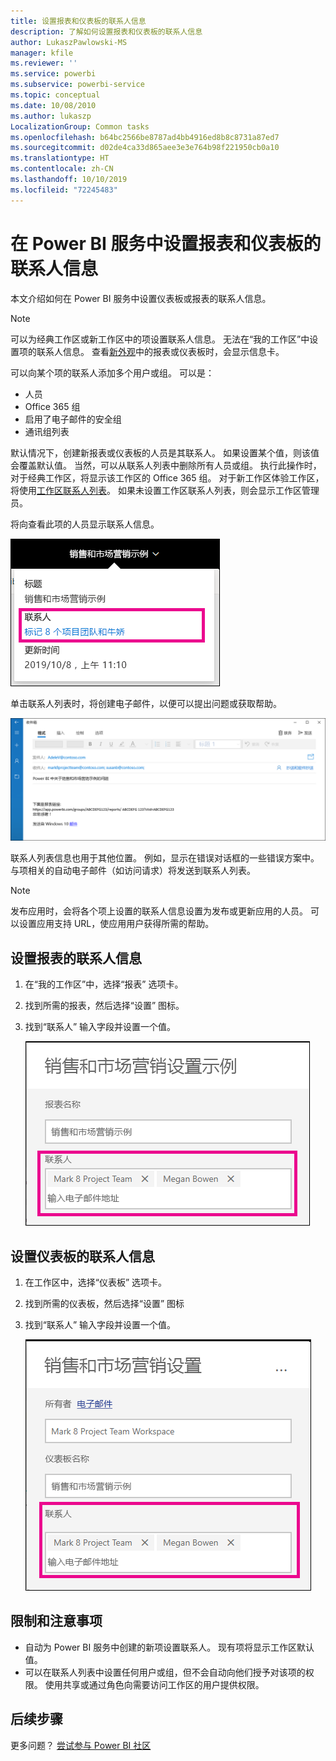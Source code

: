 ```yaml
---
title: 设置报表和仪表板的联系人信息
description: 了解如何设置报表和仪表板的联系人信息
author: LukaszPawlowski-MS
manager: kfile
ms.reviewer: ''
ms.service: powerbi
ms.subservice: powerbi-service
ms.topic: conceptual
ms.date: 10/08/2010
ms.author: lukaszp
LocalizationGroup: Common tasks
ms.openlocfilehash: b64bc2566be8787ad4bb4916ed8b8c8731a87ed7
ms.sourcegitcommit: d02de4ca33d865aee3e3e764b98f221950cb0a10
ms.translationtype: HT
ms.contentlocale: zh-CN
ms.lasthandoff: 10/10/2019
ms.locfileid: "72245483"
---
```

# <a name="set-contact-information-for-reports-and-dashboards-in-the-power-bi-service"></a>在 Power BI 服务中设置报表和仪表板的联系人信息
本文介绍如何在 Power BI 服务中设置仪表板或报表的联系人信息。

> [!NOTE]
> 可以为经典工作区或新工作区中的项设置联系人信息。 无法在“我的工作区”中设置项的联系人信息。 查看[新外观](service-new-look.md)中的报表或仪表板时，会显示信息卡。

可以向某个项的联系人添加多个用户或组。 可以是：
* 人员
* Office 365 组
* 启用了电子邮件的安全组
* 通讯组列表

默认情况下，创建新报表或仪表板的人员是其联系人。 如果设置某个值，则该值会覆盖默认值。 当然，可以从联系人列表中删除所有人员或组。 执行此操作时，对于经典工作区，将显示该工作区的 Office 365 组。 对于新工作区体验工作区，将使用[工作区联系人列表](service-create-the-new-workspaces.md#workspace-contact-list)。 如果未设置工作区联系人列表，则会显示工作区管理员。

将向查看此项的人员显示联系人信息。 

 ![服务报表联系人](media/service-item-contact/service-report-contact.png)

单击联系人列表时，将创建电子邮件，以便可以提出问题或获取帮助。 

 ![服务联系人电子邮件](media/service-item-contact/service-contact-email.png)
 
联系人列表信息也用于其他位置。 例如，显示在错误对话框的一些错误方案中。 与项相关的自动电子邮件（如访问请求）将发送到联系人列表。 

> [!NOTE]
> 发布应用时，会将各个项上设置的联系人信息设置为发布或更新应用的人员。 可以设置应用支持 URL，使应用用户获得所需的帮助。

## <a name="set-contact-information-for-a-report"></a>设置报表的联系人信息
1. 在“我的工作区”中，选择“报表”  选项卡。
2. 找到所需的报表，然后选择“设置”  图标。
3. 找到“联系人”  输入字段并设置一个值。

     ![服务报表联系人设置](media/service-item-contact/service-report-contact-setting.png)

## <a name="set-contact-information-for-a-dashboard"></a>设置仪表板的联系人信息
1. 在工作区中，选择“仪表板”  选项卡。
2. 找到所需的仪表板，然后选择“设置”  图标
3. 找到“联系人”  输入字段并设置一个值。

     ![服务仪表板联系人设置](media/service-item-contact/service-dashboard-contact-setting.png)

## <a name="limitations-and-considerations"></a>限制和注意事项
* 自动为 Power BI 服务中创建的新项设置联系人。 现有项将显示工作区默认值。
* 可以在联系人列表中设置任何用户或组，但不会自动向他们授予对该项的权限。 使用共享或通过角色向需要访问工作区的用户提供权限。 


## <a name="next-steps"></a>后续步骤

更多问题？ [尝试参与 Power BI 社区](http://community.powerbi.com/)
